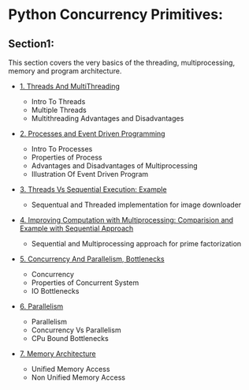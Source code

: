# Python Concurrency Primitives:

## Section1:

This section covers the very basics of the threading, multiprocessing, memory and program architecture.

- [1. Threads And MultiThreading](./References/Section1/1.%20Thread%20and%20Multithreading.md)
    - Intro To Threads
    - Multiple Threads
    - Multithreading Advantages and Disadvantages

- [2. Processes and Event Driven Programming](./References/Section1/2.%20Processes%20and%20Event%20Driven%20Programming.md)
    - Intro To Processes
    - Properties of Process
    - Advantages and Disadvantages of Multiprocessing
    - Illustration Of Event Driven Program

- [3. Threads Vs Sequential Execution: Example](./References/Section1/3.%20ImageDownloaderComparision.md)
    - Sequentual and Threaded implementation for image downloader

- [4. Improving Computation with Multiprocessing: Comparision and Example with Sequential Approach](./References/Section1/4.%20Improving%20Computation%20With%20MultiProcessing.md)
    - Sequential and Multiprocessing approach for prime factorization

- [5. Concurrency And Parallelism, Bottlenecks](./References/Section1/5.%20Concurrency%20and%20IO%20bottleneck.md)
    - Concurrency
    - Properties of Concurrent System
    - IO Bottlenecks

- [6. Parallelism](./References/Section1/6.%20Parallelism.md)
    - Parallelism
    - Concurrency Vs Parallelism
    - CPu Bound Bottlenecks

- [7. Memory Architecture](./References/Section1/7.%20Memory%20Architecture.md)
    - Unified Memory Access
    - Non Unified Memory Access
    